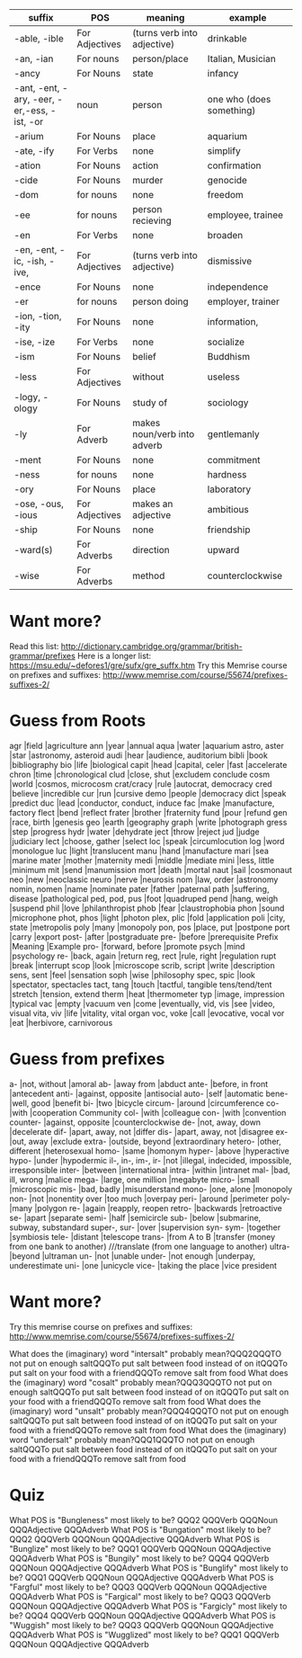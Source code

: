 suffix|POS|meaning|example
------|------|------|------
-able, -ible	|For Adjectives	|(turns verb into adjective) |drinkable
-an, -ian		|For nouns	|person/place	|Italian, Musician
-ancy			|For Nouns	|state	|infancy
-ant, -ent, -ary, -eer, -er,-ess, -ist, -or	|noun |person	|one who (does something)	
-arium			|For Nouns	|place	|aquarium
-ate, -ify		|For Verbs	|none	|simplify
-ation			|For Nouns	|action	|confirmation
-cide			|For Nouns	|murder	|genocide
-dom			|for nouns	|none	|freedom
-ee				|for nouns	|person	recieving 	|employee, trainee
-en				|For Verbs	|none	|broaden
-en, -ent, -ic, -ish, -ive,		|For Adjectives	|(turns verb into adjective)|dismissive 
-ence			|For Nouns	|none	|independence
-er				|for nouns	|person	doing 	|employer, trainer
-ion, -tion, -ity	|For Nouns	|none	|information, 
-ise, -ize		|For Verbs	|none	|socialize
-ism			|For Nouns	|belief	|Buddhism
-less			|For Adjectives	|without	|useless
-logy, -ology	|For Nouns	|study of |sociology
-ly				|For Adverb	|makes noun/verb into adverb	|gentlemanly
-ment			|For Nouns	|none	|commitment
-ness			|for nouns	|none	|hardness
-ory			|For Nouns	|place 	|laboratory
-ose, -ous, -ious	|For Adjectives	|makes an adjective|ambitious
-ship				|For Nouns	|none	|friendship
-ward(s)			|For Adverbs	|direction	|upward
-wise				|For Adverbs	|method	|counterclockwise


# Want more?
Read this list: http://dictionary.cambridge.org/grammar/british-grammar/prefixes
Here is a longer list: https://msu.edu/~defores1/gre/sufx/gre_suffx.htm
Try this Memrise course on prefixes and suffixes: http://www.memrise.com/course/55674/prefixes-suffixes-2/



# Guess from Roots
agr				|field				|agriculture
ann				|year				|annual
aqua			|water				|aquarium
astro, aster	|star				|astronomy, asteroid
audi			|hear				|audience, auditorium
bibli			|book				|bibliography
bio				|life				|biological
capit			|head				|capital, 
celer			|fast				|accelerate
chron			|time				|chronological 
clud			|close, shut		|excludem conclude
cosm			|world				|cosmos, microcosm
crat/cracy		|rule				|autocrat, democracy
cred			|believe			|incredible
cur				|run				|cursive
demo			|people				|democracy
dict			|speak				|predict
duc				|lead				|conductor, conduct, induce
fac				|make				|manufacture, factory
flect			|bend				|reflect
frater			|brother			|fraternity
fund			|pour				|refund
gen				|race, birth		|genesis
geo				|earth				|geography
graph			|write				|photograph
gress			|step				|progress
hydr			|water				|dehydrate
ject			|throw				|reject
jud				|judge				|judiciary
lect			|choose, gather		|select
loc				|speak				|circumlocution
log				|word				|monologue
luc				|light				|translucent
manu			|hand				|manufacture
mari			|sea				|marine
mater			|mother				|maternity
medi			|middle				|mediate
mini			|less, little		|minimum
mit				|send				|manumission
mort			|death				|mortal
naut			|sail				|cosmonaut
neo				|new				|neoclassic
neuro			|nerve				|neurosis
nom				|law, order			|astronomy
nomin, nomen	|name				|nominate
pater			|father				|paternal
path			|suffering, disease	|pathological
ped, pod, pus	|foot				|quadruped
pend			|hang, weigh		|suspend
phil			|love				|philanthropist
phob			|fear				|claustrophobia
phon			|sound				|microphone
phot, phos		|light				|photon
plex, plic		|fold				|application
poli			|city, state		|metropolis
poly			|many				|monopoly
pon, pos		|place, put			|postpone
port			|carry				|export
post-			|after				|postgraduate
pre-			|before				|prerequisite
Prefix			|Meaning			|Example
pro-			|forward, before	|promote
psych			|mind				|psychology
re-				|back, again		|return
reg, rect		|rule, right		|regulation
rupt			|break				|interrupt
scop			|look				|microscope
scrib, script	|write				|description
sens, sent		|feel				|sensation
soph			|wise				|philosophy
spec, spic		|look				|spectator, spectacles
tact, tang		|touch				|tactful, tangible
tens/tend/tent 	|stretch			|tension, extend
therm			|heat				|thermometer
typ				|image, impression	|typical
vac				|empty				|vacuum
ven				|come				|eventually, 
vid, vis		|see				|video, visual
vita, viv		|life				|vitality, vital organ
voc, voke		|call				|evocative, vocal
vor				|eat				|herbivore, carnivorous


# Guess from prefixes
a-	 	|not, without		|amoral
ab-	 	|away from			|abduct
ante-	|before, in front	|antecedent
anti-	|against, opposite	|antisocial
auto-	|self				|automatic
bene-	|well, good			|benefit
bi-		|two				|bicycle
circum-	|around	|circumference
co-		|with	|cooperation Community
col-	|with	|colleague
con-	|with	|convention
counter-	|against, opposite	|counterclockwise
de-		|not, away, down	|decelerate
dif-	|apart, away, not	|differ
dis-	|apart, away, not	|disagree
ex-		|out, away	|exclude
extra-	|outside, beyond	|extraordinary
hetero-	|other, different	|heterosexual
homo-	|same	|homonym
hyper-	|above	|hyperactive
hypo-	|under	|hypodermic
il-, in-, im-, ir-	|not	|illegal, indecided, impossible, irresponsible
inter-	|between	|international
intra-	|within		|intranet
mal-	|bad, ill, wrong	|malice
mega-	|large, one million	|megabyte
micro-	|small	|microscopic
mis-	|bad, badly	|misunderstand
mono-	|one, alone	|monopoly
non-	|not	|nonentity
over	|too much	|overpay
peri-	|around	|perimeter
poly-	|many	|polygon
re-		|again 	|reapply, reopen
retro-	|backwards	|retroactive
se-	|apart	|separate
semi-	|half	|semicircle
sub- 	|below	|submarine, subway, substandard
super-, sur-	|over	|supervision
syn- sym-	|together	|symbiosis
tele-	|distant	|telescope
trans-	|from A to B	|transfer (money from one bank to another) ///translate (from one language to another)
ultra-	|beyond 	|ultraman
un-		|not	|unable
under-	|not enough 	|underpay, underestimate
uni-	|one	|unicycle
vice-	|taking the place	|vice president


# Want more?
Try this memrise course on prefixes and suffixes: http://www.memrise.com/course/55674/prefixes-suffixes-2/

What does the (imaginary) word "intersalt" probably mean?QQQ2QQQTO not put on enough saltQQQTo put salt between food instead of on itQQQTo put salt on your food with a friendQQQTo remove salt from food
What does the (imaginary) word "cosalt" probably mean?QQQ3QQQTO not put on enough saltQQQTo put salt between food instead of on itQQQTo put salt on your food with a friendQQQTo remove salt from food
What does the (imaginary) word "unsalt" probably mean?QQQ4QQQTO not put on enough saltQQQTo put salt between food instead of on itQQQTo put salt on your food with a friendQQQTo remove salt from food
What does the (imaginary) word "undersalt" probably mean?QQQ1QQQTO not put on enough saltQQQTo put salt between food instead of on itQQQTo put salt on your food with a friendQQQTo remove salt from food


# Quiz
What POS is "Bungleness" most likely to be? QQQ2 QQQVerb QQQNoun QQQAdjective QQQAdverb
What POS is "Bungation" most likely to be? QQQ2 QQQVerb QQQNoun QQQAdjective QQQAdverb
What POS is "Bunglize" most likely to be? QQQ1 QQQVerb QQQNoun QQQAdjective QQQAdverb
What POS is "Bungily" most likely to be? QQQ4 QQQVerb QQQNoun QQQAdjective QQQAdverb
What POS is "Bunglify" most likely to be? QQQ1 QQQVerb QQQNoun QQQAdjective QQQAdverb
What POS is "Fargful" most likely to be? QQQ3 QQQVerb QQQNoun QQQAdjective QQQAdverb
What POS is "Fargical" most likely to be? QQQ3 QQQVerb QQQNoun QQQAdjective QQQAdverb
What POS is "Fargicly" most likely to be? QQQ4 QQQVerb QQQNoun QQQAdjective QQQAdverb
What POS is "Wuggish" most likely to be? QQQ3 QQQVerb QQQNoun QQQAdjective QQQAdverb
What POS is "Wugglized" most likely to be? QQQ1 QQQVerb QQQNoun QQQAdjective QQQAdverb